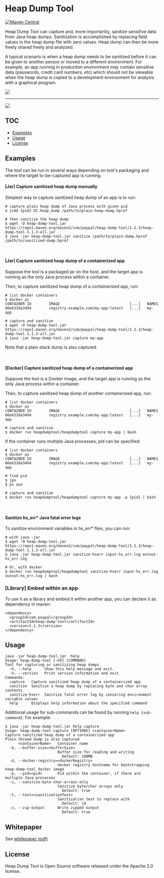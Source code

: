 # Heap Dump Tool

[![Maven Central](https://maven-badges.herokuapp.com/maven-central/com.paypal/heap-dump-tool/badge.svg)](https://maven-badges.herokuapp.com/maven-central/com.paypal/heap-dump-tool)

Heap Dump Tool can capture and, more importantly, sanitize sensitive data from Java heap dumps. Sanitization is accomplished
by replacing field values in the heap dump file with zero values. Heap dump can then be more freely shared freely and analyzed.

A typical scenario is when a heap dump needs to be sanitized before it can be given to another person or moved to a different
environment. For example, an app running in production environment may contain sensitive data (passwords, credit card
numbers, etc) which should not be viewable when the heap dump is copied to a development environment for analysis with a
graphical program.

<img src="https://github.com/paypal/heap-dump-tool/raw/statics/heap-dump-file.png"/>

---

<img src="https://github.com/paypal/heap-dump-tool/raw/statics/sanitized-heap-dump-file.png"/>

## TOC
  * [Examples](#examples)
  * [Usage](#usage)
  * [License](#license)
	
## Examples

The tool can be run in several ways depending on tool's packaging and where the target to-be-captured app is running.

#### [Jar] Capture sanitized heap dump manually

Simplest way to capture sanitized heap dump of an app is to run:

```
# capture plain heap dump of Java process with given pid
$ jcmd {pid} GC.heap_dump /path/to/plain-heap-dump.hprof

# then sanitize the heap dump
$ wget -O heap-dump-tool.jar https://repo1.maven.org/maven2/com/paypal/heap-dump-tool/1.1.3/heap-dump-tool-1.1.3-all.jar
$ java -jar heap-dump-tool.jar sanitize /path/to/plain-dump.hprof /path/to/sanitized-dump.hprof
```

<br/>

#### [Jar] Capture sanitized heap dump of a containerized app

Suppose the tool is a packaged jar on the host, and the target app is running as the only Java process within a container.

Then, to capture sanitized heap dump of a containerized app, run:

```
# list docker containers
$ docker ps
CONTAINER ID        IMAGE                                [...]   NAMES
06e633da3494        registry.example.com/my-app:latest   [...]   my-app

# capture and sanitize
$ wget -O heap-dump-tool.jar https://repo1.maven.org/maven2/com/paypal/heap-dump-tool/1.1.3/heap-dump-tool-1.1.3-all.jar
$ java -jar heap-dump-tool.jar capture my-app
```

Note that a plain stack dump is also captured.

<br/>

#### [Docker] Capture sanitized heap dump of a containerized app

Suppose the tool is a Docker image, and the target app is running as the only Java process within a container.

Then, to capture sanitized heap dump of another containerized app, run:

```
# list docker containers
$ docker ps
CONTAINER ID        IMAGE                                [...]   NAMES
06e633da3494        registry.example.com/my-app:latest   [...]   my-app

# capture and sanitize
$ docker run heapdumptool/heapdumptool capture my-app | bash
```

If the container runs multiple Java processes, pid can be specified:
```
# list docker containers
$ docker ps
CONTAINER ID        IMAGE                                [...]   NAMES
06e633da3494        registry.example.com/my-app:latest   [...]   my-app

# find pid
$ jps
$ ps aux

# capture and sanitize
$ docker run heapdumptool/heapdumptool capture my-app -p {pid} | bash
```

<br/>

#### Sanitize hs_err* Java fatal error logs

To sanitize environment variables in hs_err* files, you can run:

```
# with java -jar
$ wget -O heap-dump-tool.jar https://repo1.maven.org/maven2/com/paypal/heap-dump-tool/1.1.3/heap-dump-tool-1.1.3-all.jar
$ java -jar heap-dump-tool.jar sanitize-hserr input-hs_err.log outout-hs_err.log

# Or, with docker
$ docker run heapdumptool/heapdumptool sanitize-hserr input-hs_err.log outout-hs_err.log | bash
```

### [Library] Embed within an app

To use it as a library and embed it within another app, you can declare it as dependency in maven:

```
<dependency>
  <groupId>com.paypal</groupId>
  <artifactId>heap-dump-tool</artifactId>
  <version>1.1.3</version>
</dependency>
```

<a name="usage"></a>

## Usage

```
java -jar heap-dump-tool.jar  help
Usage: heap-dump-tool [-hV] [COMMAND]
Tool for capturing or sanitizing heap dumps
  -h, --help      Show this help message and exit.
  -V, --version   Print version information and exit.
Commands:
  capture   Capture sanitized heap dump of a containerized app
  sanitize  Sanitize a heap dump by replacing byte and char array contents
  sanitize-hserr  Sanitize fatal error log by censoring environment variable values
  help      Displays help information about the specified command
```

Additional usage for sub-commands can be found by running `help {sub-command}`. For example:

```
$ java -jar heap-dump-tool.jar help capture
Usage: heap-dump-tool capture [OPTIONS] <containerName>
Capture sanitized heap dump of a containerized app
Plain thread dump is also captured
      <containerName>   Container name
  -b, --buffer-size=<bufferSize>
                        Buffer size for reading and writing
                          Default: 100MB
  -d, --docker-registry=<dockerRegistry>
                        docker registry hostname for bootstrapping heap-dump-tool docker image
  -p, --pid=<pid>       Pid within the container, if there are multiple Java processes
  -s, --sanitize-byte-char-arrays-only
                        Sanitize byte/char arrays only
                          Default: true
  -t, --text=<sanitizationText>
                        Sanitization text to replace with
                          Default: \0
  -z, --zip-output      Write zipped output
                          Default: true
```

<a name="license"></a>

## Whitepaper

See [whitepaper (pdf)](https://github.com/paypal/heap-dump-tool/blob/statics/whitepaper.pdf)

## License

Heap Dump Tool is Open Source software released under the Apache 2.0 license.

